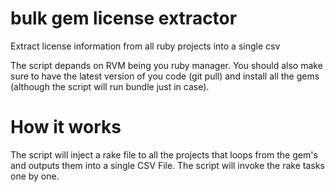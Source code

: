 # bulk gem license extractor

Extract license information from all ruby projects into a single csv

The script depands on RVM being you ruby manager. You should also make sure to have the latest version of you code (git pull) and install all the gems (although the script will run bundle just in case).

# How it works
The script will inject a rake file to all the projects that loops from the gem's and outputs them into a single CSV File. The script will invoke the rake tasks one by one.

